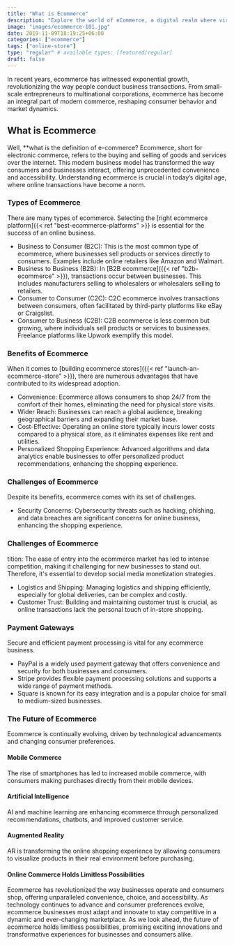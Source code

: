 ```yaml
---
title: "What is Ecommerce"
description: "Explore the world of eCommerce, a digital realm where virtual markets redefine commerce. Find digital storefronts & the dynamic landscape of modern business."
image: "images/ecommerce-101.jpg"
date: 2019-11-09T18:19:25+06:00
categories: ["ecommerce"]
tags: ["online-store"]
type: "regular" # available types: [featured/regular]
draft: false
---
```


In recent years, ecommerce has witnessed exponential growth, revolutionizing the way people conduct business transactions. From small-scale entrepreneurs to multinational corporations, ecommerce has become an integral part of modern commerce, reshaping consumer behavior and market dynamics.
## What is Ecommerce
Well, **what is the definition of e-commerce? Ecommerce, short for electronic commerce, refers to the buying and selling of goods and services over the internet. This modern business model has transformed the way consumers and businesses interact, offering unprecedented convenience and accessibility. Understanding ecommerce is crucial in today’s digital age, where online transactions have become a norm.
### Types of Ecommerce
There are many types of ecommerce. Selecting the [right ecommerce platform]{{< ref "best-ecommerce-platforms" >}} is essential for the success of an online business.

* Business to Consumer (B2C): This is the most common type of ecommerce, where businesses sell products or services directly to consumers. Examples include online retailers like Amazon and Walmart.
* Business to Business (B2B): In [B2B ecommerce]({{< ref "b2b-ecommerce" >}}), transactions occur between businesses. This includes manufacturers selling to wholesalers or wholesalers selling to retailers.
* Consumer to Consumer (C2C): C2C ecommerce involves transactions between consumers, often facilitated by third-party platforms like eBay or Craigslist.
* Consumer to Business (C2B): C2B ecommerce is less common but growing, where individuals sell products or services to businesses. Freelance platforms like Upwork exemplify this model.
### Benefits of Ecommerce
When it comes to [building ecommerce stores]({{< ref "launch-an-ecommerce-store" >}}), there are numerous advantages that have contributed to its widespread adoption.

* Convenience: Ecommerce allows consumers to shop 24/7 from the comfort of their homes, eliminating the need for physical store visits.
* Wider Reach: Businesses can reach a global audience, breaking geographical barriers and expanding their market base.
* Cost-Effective: Operating an online store typically incurs lower costs compared to a physical store, as it eliminates expenses like rent and utilities.
* Personalized Shopping Experience: Advanced algorithms and data analytics enable businesses to offer personalized product recommendations, enhancing the shopping experience.
### Challenges of Ecommerce
Despite its benefits, ecommerce comes with its set of challenges.

* Security Concerns: Cybersecurity threats such as hacking, phishing, and data breaches are significant concerns for online business, enhancing the shopping experience.

### Challenges of Ecommerce
tition: The ease of entry into the ecommerce market has led to intense competition, making it challenging for new businesses to stand out. Therefore, it's essential to develop social media monetization strategies.
* Logistics and Shipping: Managing logistics and shipping efficiently, especially for global deliveries, can be complex and costly.
* Customer Trust: Building and maintaining customer trust is crucial, as online transactions lack the personal touch of in-store shopping.
### Payment Gateways
Secure and efficient payment processing is vital for any ecommerce business.

* PayPal is a widely used payment gateway that offers convenience and security for both businesses and consumers.
* Stripe provides flexible payment processing solutions and supports a wide range of payment methods.
* Square is known for its easy integration and is a popular choice for small to medium-sized businesses.
### The Future of Ecommerce
Ecommerce is continually evolving, driven by technological advancements and changing consumer preferences.
#### Mobile Commerce
The rise of smartphones has led to increased mobile commerce, with consumers making purchases directly from their mobile devices.
#### Artificial Intelligence
AI and machine learning are enhancing ecommerce through personalized recommendations, chatbots, and improved customer service.
#### Augmented Reality
AR is transforming the online shopping experience by allowing consumers to visualize products in their real environment before purchasing.
#### Online Commerce Holds Limitless Possibilities
Ecommerce has revolutionized the way businesses operate and consumers shop, offering unparalleled convenience, choice, and accessibility. As technology continues to advance and consumer preferences evolve, ecommerce businesses must adapt and innovate to stay competitive in a dynamic and ever-changing marketplace. As we look ahead, the future of ecommerce holds limitless possibilities, promising exciting innovations and transformative experiences for businesses and consumers alike.
